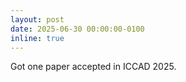 ```yaml
---
layout: post
date: 2025-06-30 00:00:00-0100
inline: true
---
```


Got one paper accepted in ICCAD 2025.

